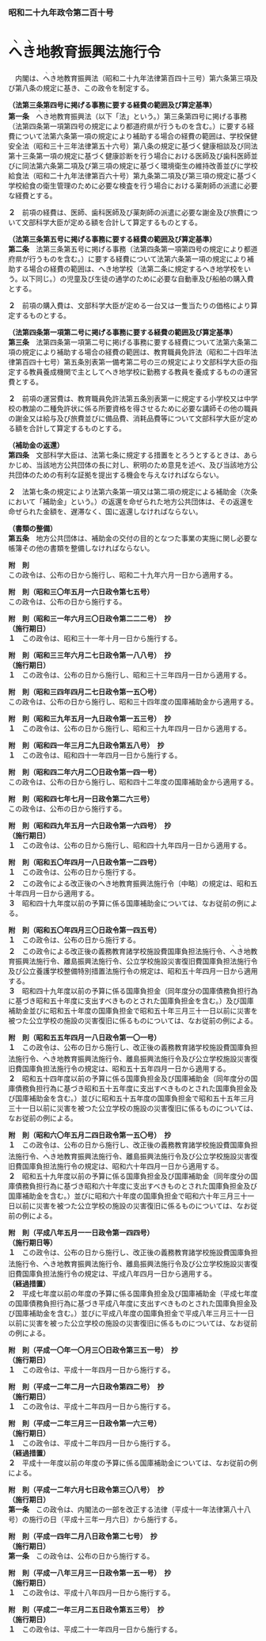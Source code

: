 ### 昭和二十九年政令第二百十号  
# <ruby>へ<rt>ヽ</rt></ruby><ruby>き<rt>ヽ</rt></ruby>地教育振興法施行令  
　内閣は、<ruby>へ<rt>ヽ</rt></ruby><ruby>き<rt>ヽ</rt></ruby>地教育振興法（昭和二十九年法律第百四十三号）第六条第三項及び第八条の規定に基き、この政令を制定する。  
  
**（法第三条第四号に掲げる事務に要する経費の範囲及び算定基準）**  
**第一条**　<ruby>へ<rt>ヽ</rt></ruby><ruby>き<rt>ヽ</rt></ruby>地教育振興法（以下「法」という。）第三条第四号に掲げる事務（法第四条第一項第四号の規定により都道府県が行うものを含む。）に要する経費について法第六条第一項の規定により補助する場合の経費の範囲は、学校保健安全法（昭和三十三年法律第五十六号）第八条の規定に基づく健康相談及び同法第十三条第一項の規定に基づく健康診断を行う場合における医師及び歯科医師並びに同法第六条第二項及び第三項の規定に基づく環境衛生の維持改善並びに学校給食法（昭和二十九年法律第百六十号）第九条第二項及び第三項の規定に基づく学校給食の衛生管理のために必要な検査を行う場合における薬剤師の派遣に必要な経費とする。  
  
**２**　前項の経費は、医師、歯科医師及び薬剤師の派遣に必要な謝金及び旅費について文部科学大臣が定める額を合計して算定するものとする。  
  
**（法第三条第五号に掲げる事務に要する経費の範囲及び算定基準）**  
**第二条**　法第三条第五号に掲げる事務（法第四条第一項第四号の規定により都道府県が行うものを含む。）に要する経費について法第六条第一項の規定により補助する場合の経費の範囲は、へき地学校（法第二条に規定するへき地学校をいう。以下同じ。）の児童及び生徒の通学のために必要な自動車及び船舶の購入費とする。  
  
**２**　前項の購入費は、文部科学大臣が定める一台又は一隻当たりの価格により算定するものとする。  
  
**（法第四条第一項第二号に掲げる事務に要する経費の範囲及び算定基準）**  
**第三条**　法第四条第一項第二号に掲げる事務に要する経費について法第六条第二項の規定により補助する場合の経費の範囲は、教育職員免許法（昭和二十四年法律第百四十七号）第五条別表第一備考第二号の三の規定により文部科学大臣の指定する教員養成機関で主としてへき地学校に勤務する教員を養成するものの運営費とする。  
  
**２**　前項の運営費は、教育職員免許法第五条別表第一に規定する小学校又は中学校の教諭の二種免許状に係る所要資格を得させるために必要な講師その他の職員の謝金又は給与及び旅費並びに備品費、消耗品費等について文部科学大臣が定める額を合計して算定するものとする。  
  
**（補助金の返還）**  
**第四条**　文部科学大臣は、法第七条に規定する措置をとろうとするときは、あらかじめ、当該地方公共団体の長に対し、釈明のため意見を述べ、及び当該地方公共団体のための有利な証拠を提出する機会を与えなければならない。  
  
**２**　法第七条の規定により法第六条第一項又は第二項の規定による補助金（次条において「補助金」という。）の返還を命ぜられた地方公共団体は、その返還を命ぜられた金額を、遅滞なく、国に返還しなければならない。  
  
**（書類の整備）**  
**第五条**　地方公共団体は、補助金の交付の目的となつた事業の実施に関し必要な帳簿その他の書類を整備しなければならない。  
  
**附　則**  
この政令は、公布の日から施行し、昭和二十九年六月一日から適用する。  
  
**附　則（昭和三〇年五月一六日政令第七五号）**  
この政令は、公布の日から施行する。  
  
**附　則（昭和三一年六月三〇日政令第二二二号）　抄**  
**（施行期日）**  
**１**　この政令は、昭和三十一年十月一日から施行する。  
  
**附　則（昭和三三年六月二七日政令第一八八号）　抄**  
**（施行期日）**  
**１**　この政令は、公布の日から施行し、昭和三十三年四月一日から適用する。  
  
**附　則（昭和三四年四月二七日政令第一五〇号）**  
この政令は、公布の日から施行し、昭和三十四年度の国庫補助金から適用する。  
  
**附　則（昭和三九年五月一九日政令第一五三号）　抄**  
**１**　この政令は、公布の日から施行し、昭和三十九年四月一日から適用する。  
  
**附　則（昭和四一年三月二九日政令第五八号）　抄**  
**１**　この政令は、昭和四十一年四月一日から施行する。  
  
**附　則（昭和四二年六月二〇日政令第一四一号）**  
この政令は、公布の日から施行し、昭和四十二年度の国庫補助金から適用する。  
  
**附　則（昭和四七年七月一日政令第二六三号）**  
この政令は、公布の日から施行する。  
  
**附　則（昭和四九年五月一六日政令第一六四号）　抄**  
**（施行期日）**  
**１**　この政令は、公布の日から施行し、昭和四十九年四月一日から適用する。  
  
**附　則（昭和五〇年四月一八日政令第一二四号）**  
**１**　この政令は、公布の日から施行する。  
**２**　この政令による改正後の<ruby>へ<rt>ヽ</rt></ruby><ruby>き<rt>ヽ</rt></ruby>地教育振興法施行令〔中略〕の規定は、昭和五十年四月一日から適用する。  
**３**　昭和四十九年度以前の予算に係る国庫補助金については、なお従前の例による。  
  
**附　則（昭和五〇年四月三〇日政令第一四五号）**  
**１**　この政令は、公布の日から施行する。  
**２**　この政令による改正後の義務教育諸学校施設費国庫負担法施行令、<ruby>へ<rt>ヽ</rt></ruby><ruby>き<rt>ヽ</rt></ruby>地教育振興法施行令、離島振興法施行令、公立学校施設災害復旧費国庫負担法施行令及び公立養護学校整備特別措置法施行令の規定は、昭和五十年四月一日から適用する。  
**３**　昭和四十九年度以前の予算に係る国庫負担金（同年度分の国庫債務負担行為に基づき昭和五十年度に支出すべきものとされた国庫負担金を含む。）及び国庫補助金並びに昭和五十年度の国庫負担金で昭和五十年三月三十一日以前に災害を被つた公立学校の施設の災害復旧に係るものについては、なお従前の例による。  
  
**附　則（昭和五五年四月一八日政令第一〇一号）**  
**１**　この政令は、公布の日から施行し、改正後の義務教育諸学校施設費国庫負担法施行令、<ruby>へ<rt>ヽ</rt></ruby><ruby>き<rt>ヽ</rt></ruby>地教育振興法施行令、離島振興法施行令及び公立学校施設災害復旧費国庫負担法施行令の規定は、昭和五十五年四月一日から適用する。  
**２**　昭和五十四年度以前の予算に係る国庫負担金及び国庫補助金（同年度分の国庫債務負担行為に基づき昭和五十五年度に支出すべきものとされた国庫負担金及び国庫補助金を含む。）並びに昭和五十五年度の国庫負担金で昭和五十五年三月三十一日以前に災害を被つた公立学校の施設の災害復旧に係るものについては、なお従前の例による。  
  
**附　則（昭和六〇年五月二四日政令第一五〇号）　抄**  
**１**　この政令は、公布の日から施行し、改正後の義務教育諸学校施設費国庫負担法施行令、<ruby>へ<rt>ヽ</rt></ruby><ruby>き<rt>ヽ</rt></ruby>地教育振興法施行令、離島振興法施行令及び公立学校施設災害復旧費国庫負担法施行令の規定は、昭和六十年四月一日から適用する。  
**２**　昭和五十九年度以前の予算に係る国庫負担金及び国庫補助金（同年度分の国庫債務負担行為に基づき昭和六十年度に支出すべきものとされた国庫負担金及び国庫補助金を含む。）並びに昭和六十年度の国庫負担金で昭和六十年三月三十一日以前に災害を被つた公立学校の施設の災害復旧に係るものについては、なお従前の例による。  
  
**附　則（平成八年五月一一日政令第一四四号）**  
**（施行期日等）**  
**１**　この政令は、公布の日から施行し、改正後の義務教育諸学校施設費国庫負担法施行令、<ruby>へ<rt>ヽ</rt></ruby><ruby>き<rt>ヽ</rt></ruby>地教育振興法施行令、離島振興法施行令及び公立学校施設災害復旧費国庫負担法施行令の規定は、平成八年四月一日から適用する。  
**（経過措置）**  
**２**　平成七年度以前の年度の予算に係る国庫負担金及び国庫補助金（平成七年度の国庫債務負担行為に基づき平成八年度に支出すべきものとされた国庫負担金及び国庫補助金を含む。）並びに平成八年度の国庫負担金で平成八年三月三十一日以前に災害を被った公立学校の施設の災害復旧に係るものについては、なお従前の例による。  
  
**附　則（平成一〇年一〇月三〇日政令第三五一号）　抄**  
**（施行期日）**  
**１**　この政令は、平成十一年四月一日から施行する。  
  
**附　則（平成一二年二月一六日政令第四二号）　抄**  
**（施行期日）**  
**１**　この政令は、平成十二年四月一日から施行する。  
  
**附　則（平成一二年三月三一日政令第一六三号）**  
**（施行期日）**  
**１**　この政令は、平成十二年四月一日から施行する。  
**（経過措置）**  
**２**　平成十一年度以前の年度の予算に係る国庫補助金については、なお従前の例による。  
  
**附　則（平成一二年六月七日政令第三〇八号）　抄**  
**（施行期日）**  
**第一条**　この政令は、内閣法の一部を改正する法律（平成十一年法律第八十八号）の施行の日（平成十三年一月六日）から施行する。  
  
**附　則（平成一四年二月八日政令第二七号）　抄**  
**（施行期日）**  
**第一条**　この政令は、公布の日から施行する。  
  
**附　則（平成一八年三月三一日政令第一五一号）　抄**  
**（施行期日）**  
**１**　この政令は、平成十八年四月一日から施行する。  
  
**附　則（平成二一年三月二五日政令第五三号）　抄**  
**（施行期日）**  
**１**　この政令は、平成二十一年四月一日から施行する。  
  
